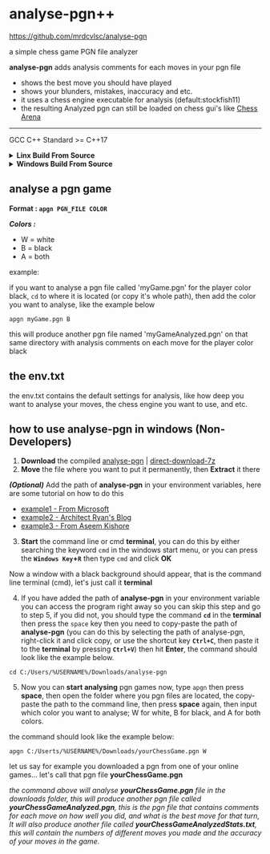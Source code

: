 # analyse-pgn++
https://github.com/mrdcvlsc/analyse-pgn

a simple chess game PGN file analyzer

**analyse-pgn** adds analysis comments for each moves in your pgn file

- shows the best move you should have played
- shows your blunders, mistakes, inaccuracy and etc.
- it uses a chess engine executable for analysis (default:stockfish11)
- the resulting Analyzed pgn can still be loaded on chess gui's like [Chess Arena](http://www.playwitharena.de/)

---------------------------

GCC C++ Standard >= C++17

<details>
<summary><b>Linx Build From Source</b></summary>
<br>
<ul>
  
```
git clone https://github.com/mrdcvlsc/analyse-pgn.git
cd analyse-pgn
make
sudo make install
make clean
```

**Uninstall**

```
sudo make uninstall
cd ..
rm -rf analyse-pgn (lol)
```

</ul>
</details>


<details>
<summary><b>Windows Build From Source</b></summary>
<br>
<ul>
  
You can also build analyse-pgn from source with GCC compilers, and the provided Makefile using your **cmd** in windows
  
download, or git clone **analyse-pgn** first(if you have git in windows)
  
in your command line (cmd) change directory to analyse-pgn, ```cd C:/Users/%USERNAME%/Downloads/analyse-pgn``` 
  
then use the commands below:
  
```
make
make clean
```

  _then after that you need to add the path of **analyse-pgn** into your environment variables... (or don't you can also use it right away after building it, just ```cd``` to where it is located and copy the full path of you pgn game that you want to analyse)_

</ul>
</details>


## analyse a pgn game

**Format : ```apgn PGN_FILE COLOR```**

***Colors :***
- W = white
- B = black
- A = both

example:

if you want to analyse a pgn file called 'myGame.pgn' for the player color black, ```cd``` to where it is located (or copy it's whole path), then add the color you want to analyse, like the example below

```shell
apgn myGame.pgn B
```

this will produce another pgn file named 'myGameAnalyzed.pgn' on that same directory with analysis comments on each move for the player color black

## the env.txt

the env.txt contains the default settings for analysis, like how deep you want to analyse your moves, the chess engine you want to use, and etc.

## how to use analyse-pgn in windows (Non-Developers)

1. **Download** the compiled [analyse-pgn](https://github.com/mrdcvlsc/analyse-pgn/releases/tag/v0.7) | [direct-download-7z](https://github.com/mrdcvlsc/analyse-pgn/releases/download/v0.7/analyse-pgn.7z)
2. **Move** the file where you want to put it permanently, then **Extract** it there

***(Optional)*** Add the path of **analyse-pgn** in your environment variables, here are some tutorial on how to do this

- [example1 - From Microsoft](https://docs.microsoft.com/en-us/previous-versions/office/developer/sharepoint-2010/ee537574(v=office.14)#:~:text=To%20add%20a%20path%20to%20the%20PATH%20environment%20variable&text=In%20the%20System%20dialog%20box,to%20Path%20and%20select%20it.)
- [example2 - Architect Ryan's Blog](https://www.architectryan.com/2018/03/17/add-to-the-path-on-windows-10/)
- [example3 - From Aseem Kishore](https://helpdeskgeek.com/windows-10/add-windows-path-environment-variable/)

3. **Start** the command line or cmd **terminal**, you can do this by either searching the keyword ```cmd``` in the windows start menu, or you can press the **```Windows Key```+```R```** then type ```cmd``` and click **OK**

Now a window with a black background should appear, that is the command line terminal (cmd), let's just call it **terminal**

4. If you have added the path of **analyse-pgn** in your environment variable you can access the program right away so you can skip this step and go to step 5, if you did not, you should type the command **```cd```** in the **terminal** then press the ```space``` key then you need to copy-paste the path of **analyse-pgn** (you can do this by selecting the path of analyse-pgn, right-click it and click copy, or use the shortcut key **```Ctrl+C```**, then paste it to the **terminal** by pressing **```Ctrl+V```**) then hit **Enter**, the command should look like the example below.

```
cd C:/Users/%USERNAME%/Downloads/analyse-pgn
```

5. Now you can **start analysing** pgn games now, type ```apgn``` then press **space**, then open the folder where you pgn files are located, the copy-paste the path to the command line, then press **space** again, then input which color you want to analyse; W for white, B for black, and A for both colors.

the command should look like the example below:

```
apgn C:/Userts/%USERNAME%/Downloads/yourChessGame.pgn W
```

let us say for example you downloaded a pgn from one of your online games... let's call that pgn file **yourChessGame.pgn**

_the command above will analyse **yourChessGame.pgn** file in the downloads folder, this will produce another pgn file called **yourChessGameAnalyzed.pgn**, this is the pgn file that contains comments for each move on how well you did, and what is the best move for that turn, It will also produce another file called **yourChessGameAnalyzedStats.txt**, this will contain the numbers of different moves you made and the accuracy of your moves in the game._
